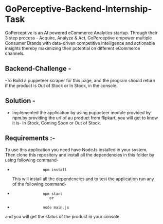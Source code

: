 # GoPerceptive-Backend-Internship-Task

GoPerceptive is an AI powered eCommerce Analytics startup. Through their 3 step process - Acquire, Analyze & Act, GoPerceptive empower multiple Consumer Brands with data-driven competitive intelligence and actionable insights thereby maximizing their potential on different eCommerce channels.

## Backend-Challenge -

-To Build a puppeteer scraper for this page, and the program should return if the product is Out of Stock or In Stock, in the console.

## Solution -

- Implemented the application by using puppeteer module provided by npm.by providing the url of au product from flipkart, you will get to know it is- In Stock, Coming Soon or Out of Stock.

## Requirements :-

To use this application you need have NodeJs installed in your system. Then clone this repository and install all the dependencies in this folder by using following command-

-                   npm install
  This will install all the dependencies and to test the application run any of the following command-
-                   npm start
                       or
-                   node main.js
and you will get the status of the product in your console.

